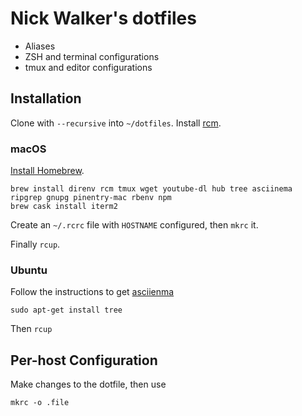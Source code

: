 # Nick Walker's dotfiles

* Aliases
* ZSH and terminal configurations
* tmux and editor configurations 

## Installation

Clone with `--recursive`  into `~/dotfiles`. Install [rcm](https://github.com/thoughtbot/rcm).

### macOS

[Install Homebrew](https://brew.sh).

    brew install direnv rcm tmux wget youtube-dl hub tree asciinema ripgrep gnupg pinentry-mac rbenv npm
    brew cask install iterm2

Create an `~/.rcrc` file with `HOSTNAME` configured, then `mkrc` it.

Finally `rcup`.

### Ubuntu

Follow the instructions to get [asciienma](https://asciinema.org/docs/installation)
    
    sudo apt-get install tree

Then `rcup`

## Per-host Configuration

Make changes to the dotfile, then use

    mkrc -o .file
